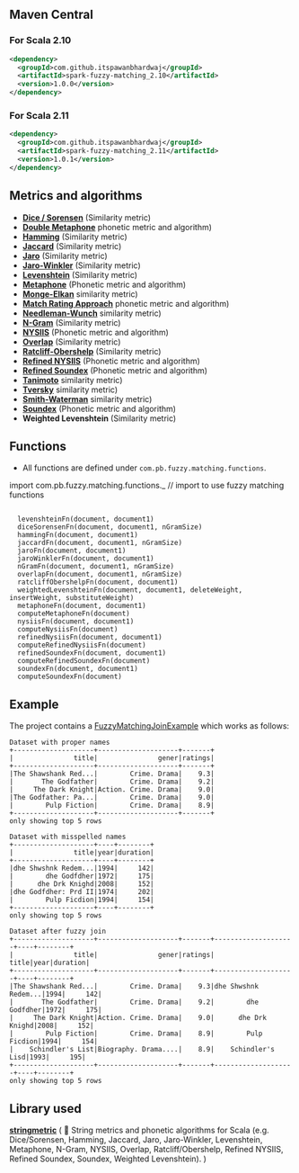 
## Maven Central

### For Scala 2.10
```xml
<dependency>
  <groupId>com.github.itspawanbhardwaj</groupId>
  <artifactId>spark-fuzzy-matching_2.10</artifactId>
  <version>1.0.0</version>
</dependency>
```
 ### For Scala 2.11
```xml
<dependency>
  <groupId>com.github.itspawanbhardwaj</groupId>
  <artifactId>spark-fuzzy-matching_2.11</artifactId>
  <version>1.0.1</version>
</dependency>
```

## Metrics and algorithms

* __[Dice / Sorensen](http://en.wikipedia.org/wiki/Dice%27s_coefficient)__ (Similarity metric)
* __[Double Metaphone](http://en.wikipedia.org/wiki/Metaphone)__  phonetic metric and algorithm)
* __[Hamming](http://en.wikipedia.org/wiki/Hamming_distance)__ (Similarity metric)
* __[Jaccard](http://en.wikipedia.org/wiki/Jaccard_index)__ (Similarity metric)
* __[Jaro](http://en.wikipedia.org/wiki/Jaro-Winkler_distance)__ (Similarity metric)
* __[Jaro-Winkler](http://en.wikipedia.org/wiki/Jaro-Winkler_distance)__ (Similarity metric)
* __[Levenshtein](http://en.wikipedia.org/wiki/Levenshtein_distance)__ (Similarity metric)
* __[Metaphone](http://en.wikipedia.org/wiki/Metaphone)__ (Phonetic metric and algorithm)
* __[Monge-Elkan](http://www.cs.cmu.edu/~pradeepr/papers/ijcai03.pdf)__  similarity metric)
* __[Match Rating Approach](http://en.wikipedia.org/wiki/Match_rating_approach)__  phonetic metric and algorithm)
* __[Needleman-Wunch](http://en.wikipedia.org/wiki/Needleman%E2%80%93Wunsch_algorithm)__  similarity metric)
* __[N-Gram](http://en.wikipedia.org/wiki/N-gram)__ (Similarity metric)
* __[NYSIIS](http://en.wikipedia.org/wiki/New_York_State_Identification_and_Intelligence_System)__ (Phonetic metric and algorithm)
* __[Overlap](http://en.wikipedia.org/wiki/Overlap_coefficient)__ (Similarity metric)
* __[Ratcliff-Obershelp](http://xlinux.nist.gov/dads/HTML/ratcliffObershelp.html)__ (Similarity metric)
* __[Refined NYSIIS](http://www.markcrocker.com/rexxtipsntricks/rxtt28.2.0482.html)__ (Phonetic metric and algorithm)
* __[Refined Soundex](http://ntz-develop.blogspot.com/2011/03/phonetic-algorithms.html)__ (Phonetic metric and algorithm)
* __[Tanimoto](http://en.wikipedia.org/wiki/Tanimoto_coefficient)__  similarity metric)
* __[Tversky](http://en.wikipedia.org/wiki/Tversky_index)__  similarity metric)
* __[Smith-Waterman](http://en.wikipedia.org/wiki/Smith%E2%80%93Waterman_algorithm)__  similarity metric)
* __[Soundex](http://en.wikipedia.org/wiki/Soundex)__ (Phonetic metric and algorithm)
* __Weighted Levenshtein__ (Similarity metric)


## Functions

*  All functions are defined under `com.pb.fuzzy.matching.functions`.

  import com.pb.fuzzy.matching.functions._ // import to use fuzzy matching functions
~~~
  
  levenshteinFn(document, document1)
  diceSorensenFn(document, document1, nGramSize)
  hammingFn(document, document1)
  jaccardFn(document, document1, nGramSize)
  jaroFn(document, document1)
  jaroWinklerFn(document, document1)
  nGramFn(document, document1, nGramSize)
  overlapFn(document, document1, nGramSize)
  ratcliffObershelpFn(document, document1)
  weightedLevenshteinFn(document, document1, deleteWeight, insertWeight, substituteWeight)
  metaphoneFn(document, document1)
  computeMetaphoneFn(document)
  nysiisFn(document, document1)
  computeNysiisFn(document)
  refinedNysiisFn(document, document1)
  computeRefinedNysiisFn(document)
  refinedSoundexFn(document, document1)
  computeRefinedSoundexFn(document)
  soundexFn(document, document1)
  computeSoundexFn(document)
~~~


## Example
The project contains a [FuzzyMatchingJoinExample](https://github.com/itspawanbhardwaj/spark-fuzzy-matching/blob/master/src/test/scala/com/pb/fuzzy/matching/FuzzyMatchingJoinExample.scala "FuzzyMatchingJoinExample") which works as follows:

~~~
Dataset with proper names
+--------------------+--------------------+-------+
|               title|               gener|ratings|
+--------------------+--------------------+-------+
|The Shawshank Red...|        Crime. Drama|    9.3|
|       The Godfather|        Crime. Drama|    9.2|
|     The Dark Knight|Action. Crime. Drama|    9.0|
|The Godfather: Pa...|        Crime. Drama|    9.0|
|        Pulp Fiction|        Crime. Drama|    8.9|
+--------------------+--------------------+-------+
only showing top 5 rows

Dataset with misspelled names
+--------------------+----+--------+
|               title|year|duration|
+--------------------+----+--------+
|dhe Shwshnk Redem...|1994|     142|
|        dhe Godfdher|1972|     175|
|      dhe Drk Knighd|2008|     152|
|dhe Godfdher: Prd II|1974|     202|
|        Pulp Ficdion|1994|     154|
+--------------------+----+--------+
only showing top 5 rows

Dataset after fuzzy join
+--------------------+--------------------+-------+--------------------+----+--------+
|               title|               gener|ratings|               title|year|duration|
+--------------------+--------------------+-------+--------------------+----+--------+
|The Shawshank Red...|        Crime. Drama|    9.3|dhe Shwshnk Redem...|1994|     142|
|       The Godfather|        Crime. Drama|    9.2|        dhe Godfdher|1972|     175|
|     The Dark Knight|Action. Crime. Drama|    9.0|      dhe Drk Knighd|2008|     152|
|        Pulp Fiction|        Crime. Drama|    8.9|        Pulp Ficdion|1994|     154|
|    Schindler's List|Biography. Drama....|    8.9|    Schindler's Lisd|1993|     195|
+--------------------+--------------------+-------+--------------------+----+--------+
only showing top 5 rows
~~~

## Library used

__[stringmetric](https://github.com/rockymadden/stringmetric)__ ( :dart: String metrics and phonetic algorithms for Scala (e.g. Dice/Sorensen, Hamming, Jaccard, Jaro, Jaro-Winkler, Levenshtein, Metaphone, N-Gram, NYSIIS, Overlap, Ratcliff/Obershelp, Refined NYSIIS, Refined Soundex, Soundex, Weighted Levenshtein). )
